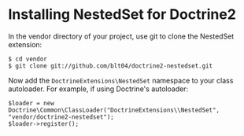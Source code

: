 Installing NestedSet for Doctrine2
==================================

In the vendor directory of your project, use git to clone the NestedSet
extension:

    $ cd vendor
    $ git clone git://github.com/blt04/doctrine2-nestedset.git

Now add the `DoctrineExtensions\NestedSet` namespace to your class autoloader.
For example, if using Doctrine's autoloader:

    $loader = new Doctrine\Common\ClassLoader("DoctrineExtensions\\NestedSet", "vendor/doctrine2-nestedset");
    $loader->register();
